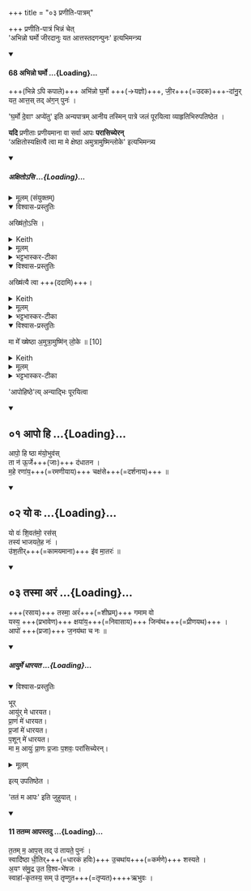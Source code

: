 +++
title = "०३ प्रणीति-पात्रम्"

+++
प्रणीति-पात्रं भिन्नं चेत्  
'अभिन्नो घर्मो जीरदानुः यत आत्तस्तदगन्पुनः' इत्यभिमन्त्र्य 

<div class="js_include" includetitle="false" newlevelforh1="4" unfilled url="/vedAH_yajuH/taittirIyam/saMhitA/Rk/vishvAsa-prastutiH/1/5_punarAdheyAdi/10_pravAsopasthAnam_yAjamAnam/68_abhinno_gharmo.md">
<details open><summary><h4>68 अभिन्नो घर्मो ...{Loading}...</h4></summary>

+++(भिन्ने ऽपि कपाले)+++ अभि॑न्नो घ॒र्मो +++(→यज्ञो)+++, जी॒र+++(=उदक)+++-दा॑नु॒र्  
यत॒ आत्त॒स् तद् अ॑ग॒न् पुनः॑ ।
</details>
</div>


'घ॒र्मो दे॒वाꣳ अप्ये॑तु' इति अन्यपात्रम् आनीय तस्मिन् पात्रे जलं पूरयित्वा व्याहृतिभिरुपतिष्ठेत । 

**यदि** प्रणीताः प्रणीयमाना वा सर्वा आपः **परासिच्येरन्**  
‘अक्षितोस्यक्षित्यै त्वा मा मे क्षेष्ठा अमुत्रामुष्मिन्लोके' इत्यभिमन्त्र्य  

<div class="js_include" includetitle="false" newlevelforh1="5" unfilled url="/vedAH_yajuH/taittirIyam/saMhitA/yajuH/sarva-prastutiH/1/6_aiShTika-yAjamAnAdi/03_bhaxyAnumantraNAdi/axitosi.md">
<details open><summary><h5>अक्षितोऽसि ...{Loading}...</h5></summary>
<details><summary>मूलम् (संयुक्तम्)</summary>

अख्षि॑तो॒ऽस्यख्षि॑त्यै त्वा॒ मा मे᳚ ख्षेष्ठा अ॒मुत्रा॒मुष्मि॑न्लो॒के  ॥
</details>
<details open><summary>विश्वास-प्रस्तुतिः</summary>

अख्षि॑तो॒ऽसि ।
</details>
<details><summary>Keith</summary>

Thou art imperishable,
</details>
<details><summary>मूलम्</summary>

अख्षि॑तो॒ऽसि ।
</details>
<details><summary>भट्टभास्कर-टीका</summary>

अक्षितः अक्षीणोसि ।
</details>
<details open><summary>विश्वास-प्रस्तुतिः</summary>

अख्षि॑त्यै त्वा +++(ददामि)+++।
</details>
<details><summary>Keith</summary>

for imperishableness thee;
</details>
<details><summary>मूलम्</summary>

अख्षि॑त्यै त्वा ।
</details>
<details><summary>भट्टभास्कर-टीका</summary>

अक्षित्यै इह चामुत्र चाक्षयाय त्वां ददामीति सामर्थ्यात् ।
</details>
<details open><summary>विश्वास-प्रस्तुतिः</summary>

मा मे᳚ ख्षेष्ठा अ॒मुत्रा॒मुष्मि॑न् लो॒के  ॥  [10]
</details>
<details><summary>Keith</summary>

mayst thou not perish for me, yonder, in yonder world.
</details>
<details><summary>मूलम्</summary>

मा मे᳚ ख्षेष्ठा अ॒मुत्रा॒मुष्मि॑न्लो॒के  ॥  [10]
</details>
<details><summary>भट्टभास्कर-टीका</summary>

स त्वममुत्र परलोके अस्मि[मुष्मि]न्नैन्द्रे ब्राह्मे प्राजापत्ये वा मा क्षेष्ठाः परलोके क्षयं मा गमः । यद्वा - मे ममामुष्मिन् लोके यदाहं परलोके भविष्यामि तदा तत्र ममोपभोगार्थम् । इह हि कृत्वा परत्र भुञ्जते । 'क्षीयते वा अमुष्मिन्लोके' इत्यादि ब्राह्मणम् ॥

इति षष्ठे तृतीयोनुवाकः ॥
</details>
</details>
</div>  


'आपोहिष्ठे'त्य् अन्याद्भिः पूरयित्वा 

<div class="js_include" includetitle="false" newlevelforh1="2" unfilled url="/vedAH_Rk/shAkalam/saMhitA/vishvAsa-prastutiH/10/009/01_Apo_hi.md">
<details open><summary><h2>०१ आपो हि ...{Loading}...</h2></summary>

आपो॒ हि ष्ठा म॑यो॒भुव॑स्  
ता न॑ ऊ॒र्जे+++(जाः)+++ द॑धातन ।  
म॒हे रणा॑य॒+++(=रमणीयाय)+++ चक्ष॑से+++(=दर्शनाय)+++ ॥

</details>
</div>
<div class="js_include" includetitle="false" newlevelforh1="2" unfilled url="/vedAH_Rk/shAkalam/saMhitA/vishvAsa-prastutiH/10/009/02_yo_vaH.md">
<details open><summary><h2>०२ यो वः ...{Loading}...</h2></summary>


यो वः॑ शि॒वत॑मो॒ रस॑स्  
तस्य॑ भाजयते॒ह नः॑ ।  
उ॑श॒तीर्+++(=कामयमाना)+++ इ॑व मा॒तरः॑ ॥

</details>
</div>
<div class="js_include" includetitle="false" newlevelforh1="2" unfilled url="/vedAH_Rk/shAkalam/saMhitA/vishvAsa-prastutiH/10/009/03_tasmA_araM.md">
<details open><summary><h2>०३ तस्मा अरं ...{Loading}...</h2></summary>


+++(रसाय)+++ तस्मा॒ अरं॑+++(=शीघ्रम्)+++ गमाम वो  
यस्य॒ +++(प्रभावेण)+++ क्षया॑य॒+++(=निवासाय)+++ जिन्व॑थ+++(=प्रीणयथ)+++ ।  
आपो॑ +++(प्रजा)+++ ज॒नय॑था च नः ॥

</details>
</div>
<div class="js_include" includetitle="false" newlevelforh1="5" unfilled url="/vedAH_yajuH/taittirIyam/sUtram/baudhAyanaH/shrautam/mantraH/yajuH/bhUr_Ayur_me_dhArayata.md">
<details open><summary><h5>आयुर्मे धारयत ...{Loading}...</h5></summary>
<details open><summary>विश्वास-प्रस्तुतिः</summary>

भूर्  
आयु॑र् मे धारयत।  
प्रा॒णं मे॑ धारयत।  
प्र॒जां मे॑ धारयत।  
प॒शून् मे॑ धारयत।  
मा म॒ आयुः॑ प्रा॒णः प्र॒जाः प॒शवः॒ परा॑सिच्येरन्।
</details>
<details><summary>मूलम्</summary>

भूर्  
आयुर्मे धारयत  
प्राणं मे धारयत  
प्रजां मे धारयत  
पशून् मे धारयत  
मा म आयुः प्राणः प्रजाः पशवः परासिच्येरन्

</details>
</details>
</div>  

इत्य् उपतिष्ठेत ।  

'ततं म आपः' इति जुहुयात् । 

<div class="js_include" includetitle="false" newlevelforh1="4" unfilled url="/vedAH_yajuH/taittirIyam/brAhmaNam/Rk/vishvAsa-prastutiH/3/7_achChidra-prAyashchittAdi/11/11_tatamma_Apastadu.md">
<details open><summary><h4>11 ततम्म आपस्तदु ...{Loading}...</h4></summary>

त॒तम् म॒ आप॒स् तद् उ॑ तायते॒ पुनः॑ ।  
स्वादि॑ष्ठा धी॒तिर्+++(=धारकं हविः)+++ उ॒चथा॑य+++(=कर्मणे)+++ शस्यते ।  
अ॒यꣳ स॑मु॒द्र उ॒त वि॒श्व-भे॑षजः ।  
स्वाहा॑-कृतस्य॒ सम् उ॑ तृप्णुत+++(=तृप्यत)++++ऋभुवः ।
</details>
</div>
